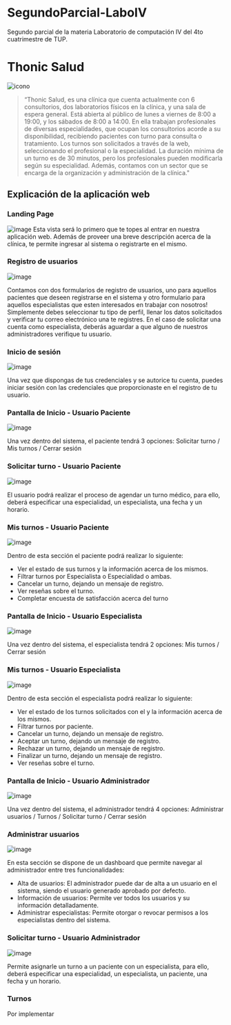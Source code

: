 # SegundoParcial-LaboIV
Segundo parcial de la materia Laboratorio de computación IV del 4to cuatrimestre de TUP.

# Thonic Salud
![icono](https://github.com/user-attachments/assets/6d9c977c-2188-48d7-a86c-7040e53ac96c)

>“Thonic Salud, es una clínica que cuenta actualmente con 6 consultorios, dos laboratorios físicos en la clínica, y una sala de espera general. Está abierta al público de lunes a viernes de 8:00 a 19:00, y los sábados de 8:00 a 14:00. En ella trabajan profesionales de diversas especialidades, que ocupan los consultorios acorde a su disponibilidad, recibiendo pacientes con turno para consulta o tratamiento. Los turnos son solicitados a través de la web, seleccionando el profesional o la especialidad. La duración mínima de un turno es de 30 minutos, pero los profesionales pueden modificarla según su especialidad. Además, contamos con un sector que se encarga de la organización y administración de la clínica."

## Explicación de la aplicación web

### Landing Page
![image](https://github.com/user-attachments/assets/fe094e99-0607-4ea9-82bc-6e43b4fb9a89)
Esta vista será lo primero que te topes al entrar en nuestra aplicación web. Además de proveer una breve descripción acerca de la clínica, te permite ingresar al sistema o registrarte en el mismo.

### Registro de usuarios
![image](https://github.com/user-attachments/assets/a7be99ad-8562-49dc-a800-9eb04c9bd3b2)

Contamos con dos formularios de registro de usuarios, uno para aquellos pacientes que deseen registrarse en el sistema y otro formulario para aquellos especialistas que esten interesados en trabajar con nosotros! 
Simplemente debes seleccionar tu tipo de perfil, llenar los datos solicitados y verificar tu correo electrónico una te registres. En el caso de solicitar una cuenta como especialista, deberás aguardar a que alguno de nuestros administradores verifique tu usuario.

### Inicio de sesión
![image](https://github.com/user-attachments/assets/c34c6e39-174e-4b65-aaa6-5a9de9975022)

Una vez que dispongas de tus credenciales y se autorice tu cuenta, puedes iniciar sesión con las credenciales que proporcionaste en el registro de tu usuario.

### Pantalla de Inicio - Usuario Paciente
![image](https://github.com/user-attachments/assets/993732d4-b80f-42c1-9bb5-064a30fc67ed)

Una vez dentro del sistema, el paciente tendrá 3 opciones: Solicitar turno / Mis turnos / Cerrar sesión

### Solicitar turno - Usuario Paciente
![image](https://github.com/user-attachments/assets/73553234-0e38-4b52-a976-ea02514c238b)

El usuario podrá realizar el proceso de agendar un turno médico, para ello, deberá especificar una especialidad, un especialista, una fecha y un horario.

### Mis turnos - Usuario Paciente
![image](https://github.com/user-attachments/assets/b45cc91f-84fc-4105-8e4c-be6c38a74aeb)

Dentro de esta sección el paciente podrá realizar lo siguiente:
- Ver el estado de sus turnos y la información acerca de los mismos.
- Filtrar turnos por Especialista o Especialidad o ambas.
- Cancelar un turno, dejando un mensaje de registro.
- Ver reseñas sobre el turno.
- Completar encuesta de satisfacción acerca del turno

### Pantalla de Inicio - Usuario Especialista
![image](https://github.com/user-attachments/assets/fe5b87b3-7790-4e73-b526-67045f5a41ba)

Una vez dentro del sistema, el especialista tendrá 2 opciones:  Mis turnos / Cerrar sesión

### Mis turnos - Usuario Especialista
![image](https://github.com/user-attachments/assets/34fce238-d2ff-43dd-97d8-3d89bfd88ff9)

Dentro de esta sección el especialista podrá realizar lo siguiente:
- Ver el estado de los turnos solicitados con el y la información acerca de los mismos.
- Filtrar turnos por paciente.
- Cancelar un turno, dejando un mensaje de registro.
- Aceptar un turno, dejando un mensaje de registro.
- Rechazar un turno, dejando un mensaje de registro.
- Finalizar un turno, dejando un mensaje de registro.
- Ver reseñas sobre el turno.

### Pantalla de Inicio - Usuario Administrador
![image](https://github.com/user-attachments/assets/2153baef-f85c-408f-b3e3-0a60fc337b54)

Una vez dentro del sistema, el administrador tendrá 4 opciones:  Administrar usuarios / Turnos / Solicitar turno / Cerrar sesión

### Administrar usuarios 
![image](https://github.com/user-attachments/assets/038f07b7-3717-410f-9551-65d19c6fd486)

En esta sección se dispone de un dashboard que permite navegar al administrador entre tres funcionalidades:
- Alta de usuarios: El administrador puede dar de alta a un usuario en el sistema, siendo el usuario generado aprobado por defecto.
- Información de usuarios: Permite ver todos los usuarios y su información detalladamente.
- Administrar especialistas: Permite otorgar o revocar permisos a los especialistas dentro del sistema.

### Solicitar turno - Usuario Administrador
![image](https://github.com/user-attachments/assets/854f2b80-93f4-45ea-a768-00fa97153dc2)

Permite asignarle un turno a un paciente con un especialista, para ello, deberá especificar una especialidad, un especialista, un paciente, una fecha y un horario.

### Turnos
Por implementar